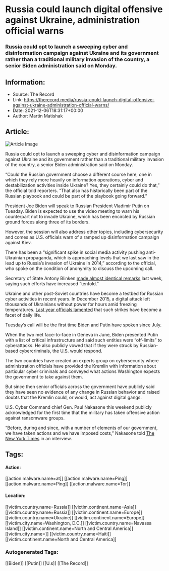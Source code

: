 # Russia could launch digital offensive against Ukraine, administration official warns
### Russia could opt to launch a sweeping cyber and disinformation campaign against Ukraine and its government rather than a traditional military invasion of the country, a senior Biden administration said on Monday.

## Information:
+ Source: The Record
+ Link: https://therecord.media/russia-could-launch-digital-offensive-against-ukraine-administration-official-warns/
+ Date: 2021-12-06T18:31:17+00:00
+ Author: Martin Matishak


## Article:
![Article Image](https://therecord.media/wp-content/uploads/2021/04/Russia-Kremlin.png)

Russia could opt to launch a sweeping cyber and disinformation campaign against Ukraine and its government rather than a traditional military invasion of the country, a senior Biden administration said on Monday.


“Could the Russian government choose a different course here, one in which they rely more heavily on information operations, cyber and destabilization activities inside Ukraine? Yes, they certainly could do that,” the official told reporters. “That also has historically been part of the Russian playbook and could be part of the playbook going forward.”


President Joe Biden will speak to Russian President Vladimir Putin on Tuesday. Biden is expected to use the video meeting to warn his counterpart not to invade Ukraine, which has been encircled by Russian ground forces along three of its borders. 


However, the session will also address other topics, including cybersecurity and comes as U.S. officials warn of a ramped up disinformation campaign against Kiev.


There has been a “significant spike in social media activity pushing anti-Ukrainian propaganda, which is approaching levels that we last saw in the lead up to Russia’s invasion of Ukraine in 2014,” according to the official, who spoke on the condition of anonymity to discuss the upcoming call.


Secretary of State Antony Blinken [made almost identical remarks](https://www.state.gov/secretary-antony-j-blinken-at-a-press-availability-at-the-nato-ministerial/) last week, saying such efforts have increased “tenfold.”


Ukraine and other post-Soviet countries have become a testbed for Russian cyber activities in recent years. In December 2015, a digital attack left thousands of Ukrainians without power for hours amid freezing temperatures. [Last year officials lamented](https://www.reuters.com/business/media-telecom/ukraine-says-faces-almost-daily-hacker-attacks-2020-12-18/) that such strikes have become a facet of daily life.


Tuesday’s call will be the first time Biden and Putin have spoken since July. 


When the two met face-to-face in Geneva in June, Biden presented Putin with a list of critical infrastructure and said such entities were “off-limits” to cyberattacks. He also publicly vowed that if they were struck by Russian-based cybercriminals, the U.S. would respond.


The two countries have created an experts group on cybersecurity where administration officials have provided the Kremlin with information about particular cyber criminals and conveyed what actions Washington expects the government to take against them.


But since then senior officials across the government have publicly said they have seen no evidence of any change in Russian behavior and raised doubts that the Kremlin could, or would, act against digital gangs.


U.S. Cyber Command chief Gen. Paul Nakasone this weekend publicly acknowledged for the first time that the military has taken offensive action against ransomware groups.


“Before, during and since, with a number of elements of our government, we have taken actions and we have imposed costs,” Nakasone told [The New York Times](https://www.nytimes.com/2021/12/05/us/politics/us-military-ransomware-cyber-command.html) in an interview.





## Tags:

#### Action:
[[action.malware.name=at]] [[action.malware.name=Ping]] [[action.malware.name=Ping]] [[action.malware.name=Tor]]

#### Location:
[[victim.country.name=Russia]] [[victim.continent.name=Asia]] [[victim.country.name=Russia]] [[victim.continent.name=Europe]] [[victim.country.name=Ukraine]] [[victim.continent.name=Europe]] [[victim.city.name=Washington, D.C.]] [[victim.country.name=Navassa Island]] [[victim.continent.name=North and Central America]] [[victim.city.name=]] [[victim.country.name=Haiti]] [[victim.continent.name=North and Central America]]

### Autogenerated Tags:
[[Biden]] [[Putin]] [[U.s]] [[The Record]]

